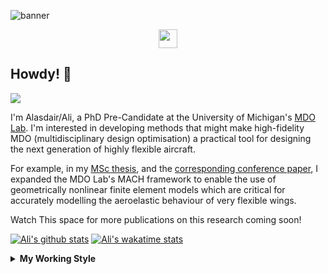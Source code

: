 <!--
# Welcome to Ali's github profile


-->

![banner](https://raw.githubusercontent.com/A-Gray-94/A-Gray-94/main/Images/GitHubProfileBanner.png)
<p align='center'>
<a href="https://www.linkedin.com/in/alasdaircgray/"><img height="30" src="https://github.com/WaylonWalker/WaylonWalker/blob/main/icon/linkedin.png?raw=true"></a>
</p>

## Howdy! 👋

![](https://komarev.com/ghpvc/?username=A-Gray-94&color=blue)

I'm Alasdair/Ali, a PhD Pre-Candidate at the University of Michigan's [MDO Lab](http://mdolab.engin.umich.edu).
I'm interested in developing methods that might make high-fidelity MDO (multidisciplinary design optimisation) a practical tool for designing the next generation of highly flexible aircraft.

For example, in my [MSc thesis](http://resolver.tudelft.nl/uuid:1a6b5001-d213-40d9-bc2c-5e831eda527d), and the [corresponding conference paper](https://www.researchgate.net/publication/348242101_Geometrically_Nonlinear_High-fidelity_Aerostructural_Optimization_for_Highly_Flexible_Wings), I expanded the MDO Lab's MACH framework to enable the use of geometrically nonlinear finite element models which are critical for accurately modelling the aeroelastic behaviour of very flexible wings.

Watch This space for more publications on this research coming soon!

<!--
**A-Gray-94/A-Gray-94** is a ✨ _special_ ✨ repository because its `README.md` (this file) appears on your GitHub profile.

Here are some ideas to get you started:

- 🔭 I’m currently working on ...
- 🌱 I’m currently learning ...
- 👯 I’m looking to collaborate on ...
- 🤔 I’m looking for help with ...
- 💬 Ask me about ...
- 📫 How to reach me: ...
- 😄 Pronouns: ...
- ⚡ Fun fact: ...
-->


[![Ali's github stats](https://github-readme-stats.vercel.app/api?username=A-Gray-94)](https://github.com/anuraghazra/github-readme-stats)
[![Ali's wakatime stats](https://github-readme-stats.vercel.app/api/wakatime?username=ACGray)](https://github.com/anuraghazra/github-readme-stats)


<details>
  <summary>
    <strong>My Working Style</strong>
  </summary>
  
  <!--START_SECTION:waka-->
![Lines of code](https://img.shields.io/badge/From%20Hello%20World%20I%27ve%20Written-4.3%20million%20lines%20of%20code-blue)

**I'm an Early 🐤** 

```text
🌞 Morning    39 commits     █████░░░░░░░░░░░░░░░░░░░░   20.42% 
🌆 Daytime    66 commits     ████████░░░░░░░░░░░░░░░░░   34.55% 
🌃 Evening    78 commits     ██████████░░░░░░░░░░░░░░░   40.84% 
🌙 Night      8 commits      █░░░░░░░░░░░░░░░░░░░░░░░░   4.19%

```
📅 **I'm Most Productive on Friday** 

```text
Monday       31 commits     ████░░░░░░░░░░░░░░░░░░░░░   16.23% 
Tuesday      21 commits     ██░░░░░░░░░░░░░░░░░░░░░░░   10.99% 
Wednesday    30 commits     ████░░░░░░░░░░░░░░░░░░░░░   15.71% 
Thursday     38 commits     █████░░░░░░░░░░░░░░░░░░░░   19.9% 
Friday       46 commits     ██████░░░░░░░░░░░░░░░░░░░   24.08% 
Saturday     12 commits     █░░░░░░░░░░░░░░░░░░░░░░░░   6.28% 
Sunday       13 commits     █░░░░░░░░░░░░░░░░░░░░░░░░   6.81%

```


📊 **This Week I Spent My Time On** 

```text
💬 Programming Languages: 
Python                   26 hrs 47 mins      ████████████░░░░░░░░░░░░░   49.82% 
Other                    16 hrs 1 min        ███████░░░░░░░░░░░░░░░░░░   29.8% 
TeX                      8 hrs 10 mins       ███░░░░░░░░░░░░░░░░░░░░░░   15.22% 
Bash                     1 hr 23 mins        ░░░░░░░░░░░░░░░░░░░░░░░░░   2.59% 
Markdown                 50 mins             ░░░░░░░░░░░░░░░░░░░░░░░░░   1.56%

🔥 Editors: 
VS Code                  46 hrs 2 mins       █████████████████████░░░░   85.63% 
Sublime Text             7 hrs 43 mins       ███░░░░░░░░░░░░░░░░░░░░░░   14.37%

🐱‍💻 Projects: 
ACGray-AE588Project      28 hrs 36 mins      █████████████░░░░░░░░░░░░   53.2% 
AE588-MDO                8 hrs 19 mins       ███░░░░░░░░░░░░░░░░░░░░░░   15.49% 
AE510-FEM                7 hrs 19 mins       ███░░░░░░░░░░░░░░░░░░░░░░   13.62% 
Unknown Project          6 hrs 20 mins       ███░░░░░░░░░░░░░░░░░░░░░░   11.8% 
private-MACH-tutorial    1 hr 17 mins        ░░░░░░░░░░░░░░░░░░░░░░░░░   2.39%

💻 Operating System: 
Linux                    53 hrs 46 mins      █████████████████████████   100.0%

```

**I Mostly Code in Python** 

```text
Python                   8 repos             █████████████░░░░░░░░░░░░   53.33% 
TeX                      2 repos             ███░░░░░░░░░░░░░░░░░░░░░░   13.33% 
HTML                     1 repo              █░░░░░░░░░░░░░░░░░░░░░░░░   6.67% 
C++                      1 repo              █░░░░░░░░░░░░░░░░░░░░░░░░   6.67% 
MATLAB                   1 repo              █░░░░░░░░░░░░░░░░░░░░░░░░   6.67%

```


**Timeline**

![Chart not found](https://raw.githubusercontent.com/A-Gray-94/A-Gray-94/main/charts/bar_graph.png) 


<!--END_SECTION:waka-->
</details>
